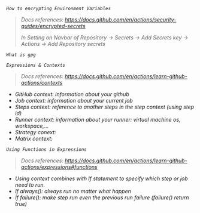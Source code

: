 
_`How to encrypting Environment Variables`_
> _Docs references: https://docs.github.com/en/actions/security-guides/encrypted-secrets_
>
> _In Setting on Navbar of Repository -> Secrets -> Add Secrets key -> Actions -> Add Repository secrets_

_`What is gpg`_

_`Expressions & Contexts`_
> _Docs references: https://docs.github.com/en/actions/learn-github-actions/contexts_

- _GitHub context: information about your github_
- _Job context: information about your current job_
- _Steps context: reference to another steps in the step context (using step id)_
- _Runner context: information about your runner: virtual machine os, workspace,..._
- _Strategy conext:_
- _Matrix context:_

_`Using Functions in Expressions`_
> _Docs references: https://docs.github.com/en/actions/learn-github-actions/expressions#functions_

- _Using context combines with If statement to specify which step or job need to run._
- _If always(): always run no matter what happen_
- _If failure(): make step run even the previous run failure (failure() return true)_
